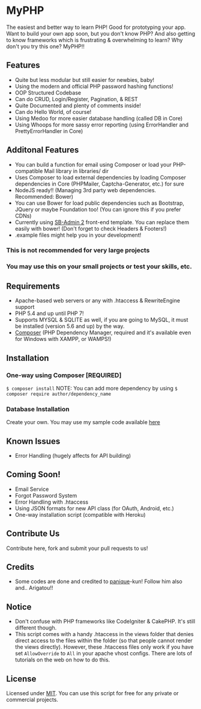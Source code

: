 # MyPHP
The easiest and better way to learn PHP! Good for prototyping your app.
Want to build your own app soon, but you don't know PHP? And also getting to know frameworks which is frustrating & overwhelming to learn?
Why don't you try this one? MyPHP!!

## Features
* Quite but less modular but still easier for newbies, baby!
* Using the modern and official PHP password hashing functions!
* OOP Structured Codebase
* Can do CRUD, Login/Register, Pagination, & REST
* Quite Documented and plenty of comments inside!
* Can do Hello World, of course!
* Using Medoo for more easier database handling (called DB in Core)
* Using Whoops for more sassy error reporting (using ErrorHandler and PrettyErrorHandler in Core)

## Additonal Features
* You can build a function for email using Composer or load your PHP-compatible Mail library in libraries/ dir
* Uses Composer to load external dependencies by loading Composer dependencies in Core (PHPMailer, Captcha-Generator, etc.) for sure
* NodeJS ready!! (Managing 3rd party web dependencies. Recommended: Bower)
* You can use Bower for load public dependencies such as Bootstrap, JQuery or maybe Foundation too! (You can ignore this if you prefer CDNs)
* Currently using [SB-Admin 2](http://startbootstrap.com/template-overviews/sb-admin-2/) front-end template. You can replace them easily with bower! (Don't forget to check Headers & Footers!)
* .example files might help you in your development!

### This is not recommended for very large projects
### You may use this on your small projects or test your skills, etc.

## Requirements
* Apache-based web servers or any with .htaccess & RewriteEngine support
* PHP 5.4 and up until PHP 7!
* Supports MYSQL & SQLITE as well, if you are going to MySQL, it must be installed (version 5.6 and up) by the way.
* [Composer](https://getcomposer.org) (PHP Dependency Manager, required and it's available even for Windows with XAMPP, or WAMPS!)

## Installation
### One-way using Composer [REQUIRED]
`$ composer install`
NOTE: You can add more dependency by using `$ composer require author/dependency_name`
### Database Installation
Create your own. You may use my sample code available [here](https://gist.github.com/jccultima123/5e10a6d9e549778eff40adb5a3556e4a)

## Known Issues
* Error Handling (hugely affects for API building)

## Coming Soon!
* Email Service
* Forgot Password System
* Error Handling with .htaccess
* Using JSON formats for new API class (for OAuth, Android, etc.)
* One-way installation script (compatible with Heroku)

## Contribute Us
Contribute here, fork and submit your pull requests to us!

## Credits
* Some codes are done and credited to [panique](https://github.com/panique)-kun! Follow him also and.. Arigatou!!

## Notice
* Don't confuse with PHP frameworks like CodeIgniter & CakePHP. It's still different though.
* This script comes with a handy .htaccess in the views folder that denies direct access to the files within the folder (so that people cannot render the views directly). However, these .htaccess files only work if you have set
`AllowOverride` to `All` in your apache vhost configs. There are lots of tutorials on the web on how to do this.

## License
Licensed under [MIT](http://www.opensource.org/licenses/mit-license.php). You can use this script for free for any
private or commercial projects.
